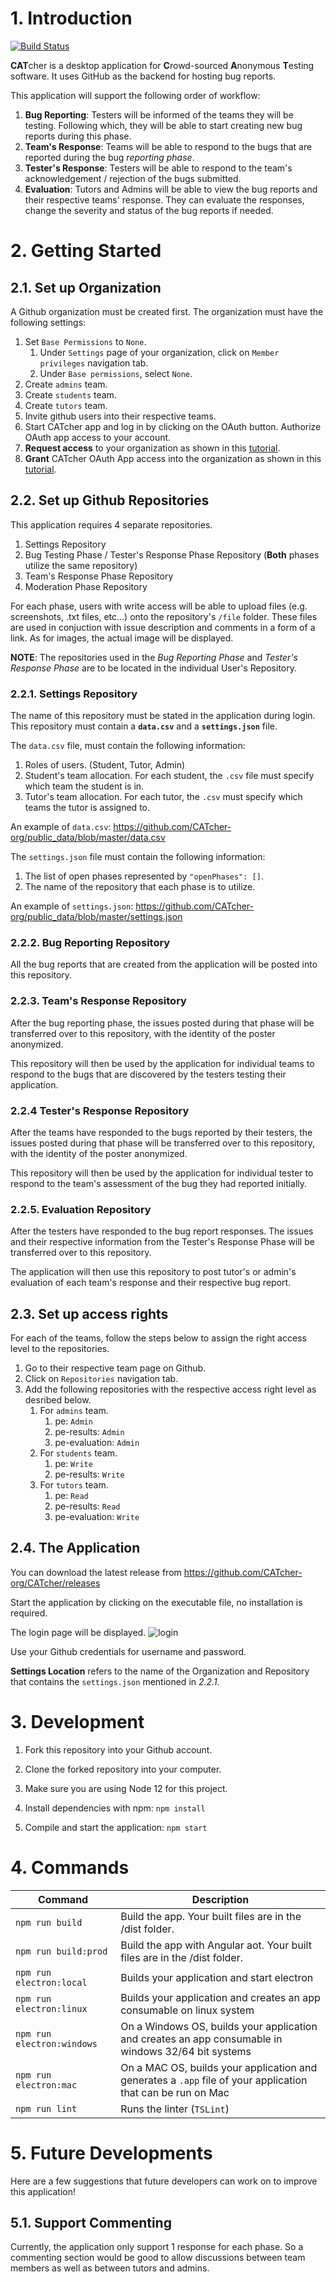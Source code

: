 # 1. Introduction

[![Build Status](https://travis-ci.org/CATcher-org/CATcher.svg?branch=master)](https://travis-ci.org/CATcher-org/CATcher)

**CAT**cher is a desktop application for **C**rowd-sourced **A**nonymous **T**esting software. It uses GitHub as the backend for hosting bug reports.

This application will support the following order of workflow:
1. **Bug Reporting**: Testers will be informed of the teams they will be testing. Following which, they will be able to start creating new bug reports during this phase.
2. **Team's Response**: Teams will be able to respond to the bugs that are reported during the bug _reporting phase_.
3. **Tester's Response**: Testers will be able to respond to the team's acknowledgement / rejection of the bugs submitted.
3. **Evaluation**: Tutors and Admins will be able to view the bug reports and their respective teams' response. They can evaluate the responses, change the severity and status of the bug reports if needed.

# 2. Getting Started

## 2.1. Set up Organization
A Github organization must be created first. The organization must have the following settings:
1. Set `Base Permissions` to `None`.
    1. Under `Settings` page of your organization, click on `Member privileges` navigation tab.
    2. Under `Base permissions`, select `None`.
2. Create `admins` team.
3. Create `students` team.
4. Create `tutors` team.
5. Invite github users into their respective teams.
6. Start CATcher app and log in by clicking on the OAuth button. Authorize OAuth app access to your account.
7. **Request access** to your organization as shown in this [tutorial](https://help.github.com/en/github/setting-up-and-managing-your-github-user-account/requesting-organization-approval-for-oauth-apps).
8. **Grant** CATcher OAuth App access into the organization as shown in this [tutorial](https://help.github.com/en/github/setting-up-and-managing-organizations-and-teams/approving-oauth-apps-for-your-organization).


## 2.2. Set up Github Repositories
This application requires 4 separate repositories.
1. Settings Repository
2. Bug Testing Phase / Tester's Response Phase Repository (**Both** phases utilize the same repository)
3. Team's Response Phase Repository
4. Moderation Phase Repository

For each phase, users with write access will be able to upload files (e.g. screenshots, .txt files, etc...) onto the repository's `/file` folder. These files are used in conjuction with issue description and comments in a form of a link. As for images, the actual image will be displayed.

**NOTE**: The repositories used in the *Bug Reporting Phase* and *Tester's Response Phase* are to be located in the individual User's Repository.

### 2.2.1. Settings Repository
The name of this repository must be stated in the application during login. This repository must contain a **`data.csv`** and a **`settings.json`** file. 

The `data.csv` file, must contain the following information:
1. Roles of users. (Student, Tutor, Admin)
2. Student's team allocation. For each student, the `.csv` file must specify which team the student is in.
3. Tutor's team allocation. For each tutor, the `.csv` must specify which teams the tutor is assigned to.

An example of `data.csv`: https://github.com/CATcher-org/public_data/blob/master/data.csv

The `settings.json` file must contain the following information:
1. The list of open phases represented by `"openPhases": []`.
2. The name of the repository that each phase is to utilize.

An example of `settings.json`: https://github.com/CATcher-org/public_data/blob/master/settings.json

### 2.2.2. Bug Reporting Repository
All the bug reports that are created from the application will be posted into this repository.

### 2.2.3. Team's Response Repository
After the bug reporting phase, the issues posted during that phase will be transferred over to this repository, with the identity of the poster anonymized.

This repository will then be used by the application for individual teams to respond to the bugs that are discovered by the testers testing their application.

### 2.2.4 Tester's Response Repository
After the teams have responded to the bugs reported by their testers, the issues posted during that phase will be transferred over to this repository, with the identity of the poster anonymized.

This repository will then be used by the application for individual tester to respond to the team's assessment of the bug they had reported initially.

### 2.2.5. Evaluation Repository
After the testers have responded to the bug report responses. The issues and their respective information from the Tester's Response Phase will be transferred over to this repository. 

The application will then use this repository to post tutor's or admin's evaluation of each team's response and their respective bug report.

## 2.3. Set up access rights
For each of the teams, follow the steps below to assign the right access level to the repositories. 
1. Go to their respective team page on Github.
2. Click on `Repositories` navigation tab.
3. Add the following repositories with the respective access right level as desribed below.
    1. For `admins` team.
        1. pe: `Admin`
        2. pe-results: `Admin`
        3. pe-evaluation: `Admin`
    2. For `students` team.
        1. pe: `Write`
        2. pe-results: `Write`
    3. For `tutors` team.
        1. pe: `Read`
        2. pe-results: `Read`
        3. pe-evaluation: `Write`

## 2.4. The Application
You can download the latest release from https://github.com/CATcher-org/CATcher/releases

Start the application by clicking on the executable file, no installation is required.

The login page will be displayed.
![login](https://i.imgur.com/6APFI3J.png)

Use your Github credentials for username and password.

**Settings Location** refers to the name of the Organization and Repository that contains the `settings.json` mentioned in *2.2.1*.

# 3. Development
1. Fork this repository into your Github account.

2. Clone the forked repository into your computer.

3. Make sure you are using Node 12 for this project.

4. Install dependencies with npm: `npm install` 

5. Compile and start the application: `npm start`

# 4. Commands
|Command|Description|
|--|--|
|`npm run build`| Build the app. Your built files are in the /dist folder. |
|`npm run build:prod`| Build the app with Angular aot. Your built files are in the /dist folder. |
|`npm run electron:local`| Builds your application and start electron
|`npm run electron:linux`| Builds your application and creates an app consumable on linux system |
|`npm run electron:windows`| On a Windows OS, builds your application and creates an app consumable in windows 32/64 bit systems |
|`npm run electron:mac`|  On a MAC OS, builds your application and generates a `.app` file of your application that can be run on Mac |
| `npm run lint` | Runs the linter (`TSLint`) |

# 5. Future Developments
Here are a few suggestions that future developers can work on to improve this application!

## 5.1. Support Commenting
Currently, the application only support 1 response for each phase. So a commenting section would be good to allow discussions between team members as well as between tutors and admins. 

